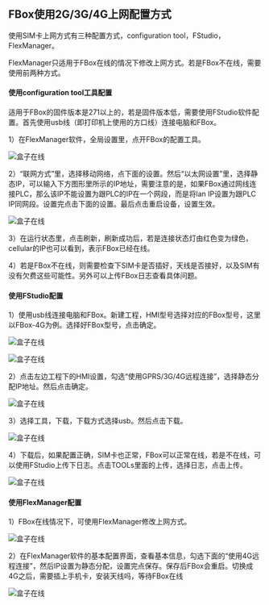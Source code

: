 ## **FBox使用2G/3G/4G上网配置方式**  

使用SIM卡上网方式有三种配置方式，configuration tool，FStudio，FlexManager。  

FlexManager只适用于FBox在线的情况下修改上网方式。若是FBox不在线，需要使用前两种方式。  

#### 使用configuration tool工具配置  

适用于FBox的固件版本是271以上的，若是固件版本低，需要使用FStudio软件配置。首先使用usb线（即打印机上使用的方口线）连接电脑和FBox。  

1）在FlexManager软件，全局设置里，点开FBox的配置工具。  

![盒子在线](Images/GlobalSettings.png)  

2）“联网方式”里，选择移动网络，点下面的设置。然后“以太网设置”里，选择静态IP，可以输入下方图形里所示的IP地址，需要注意的是，如果FBox通过网线连接PLC，那么该IP不能设置为跟PLC的IP在一个网段，而是将lan IP设置为跟PLC IP同网段。设置完点击下面的设置。最后点击重启设备，设置生效。  

![盒子在线](Images/StaticIp.png)  

3）在运行状态里，点击刷新，刷新成功后，若是连接状态灯由红色变为绿色，cellular的IP也可以看到，表示FBox已经在线。  

4）若是FBox不在线，则需要检查下SIM卡是否插好，天线是否接好，以及SIM有没有欠费这些可能性。另外可以上传FBox日志查看具体问题。  

#### 使用FStudio配置  

1）使用usb线连接电脑和FBox。新建工程，HMI型号选择对应的FBox型号，这里以FBox-4G为例。选择好FBox型号，点击确定。  

![盒子在线](Images/FBoxModel.png)  

![盒子在线](Images/HMIModel.png)  

2）点击左边工程下的HMI设置，勾选“使用GPRS/3G/4G远程连接”，选择静态分配IP地址。然后点击确定。  

![盒子在线](Images/remoteIp.png)  

3）选择工具，下载，下载方式选择usb。然后点击下载。  

![盒子在线](Images/Usbdownload.png)  

4）下载后，如果配置正确，SIM卡也正常，FBox可以正常在线，若是不在线，可以使用FStudio上传下日志。点击TOOLs里面的上传，选择日志，点击上传。  

![盒子在线](Images/FStudioLog.png)  

#### 使用FlexManager配置  

1）FBox在线情况下，可使用FlexManager修改上网方式。  

![盒子在线](Images/updatenetwork.png)  

2）在FlexManager软件的基本配置界面，查看基本信息，勾选下面的“使用4G远程连接”，然后IP设置为静态分配，设置完点保存。保存后FBox会重启。切换成4G之后，需要插上手机卡，安装天线吗，等待FBox在线  

![盒子在线](Images/WaitingOnline.png)  